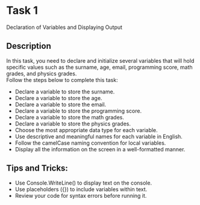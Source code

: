 # **Task 1** 
Declaration of Variables and Displaying Output

## **Description**  
In this task, you need to declare and initialize several variables that will hold specific values such as the surname, age, email, programming score, math grades, and physics grades.  
Follow the steps below to complete this task:

- Declare a variable to store the surname.
- Declare a variable to store the age.
- Declare a variable to store the email.
- Declare a variable to store the programming score.
- Declare a variable to store the math grades.
- Declare a variable to store the physics grades.
- Choose the most appropriate data type for each variable.
- Use descriptive and meaningful names for each variable in English.
- Follow the camelCase naming convention for local variables.
- Display all the information on the screen in a well-formatted manner.

## **Tips and Tricks:**
- Use Console.WriteLine() to display text on the console.
- Use placeholders ({}) to include variables within text.
- Review your code for syntax errors before running it.
